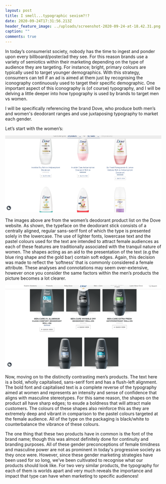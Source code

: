 ```yaml
---
layout: post
title: I smell...typographic sexism?!?
date: 2020-09-24T17:31:56.213Z
header_feature_image: ../uploads/screenshot-2020-09-24-at-18.42.31.png
caption: ""
comments: true
---
```

In today’s consumerist society, nobody has the time to ingest and ponder upon every billboard/poster/ad they see. For this reason brands use a variety of semiotics within their marketing depending on the type of audience they are targeting. For instance; bright, primary colours are typically used to target younger demographics. With this strategy, consumers can tell if an ad is aimed at them just by recognising the iconography continuously used to target their specific demographic. One important aspect of this iconography is (of course) typography, and I will be delving a little deeper into how typography is used by brands to target men vs women.

I will be specifically referencing the brand Dove, who produce both men’s and women's deodorant ranges and use juxtaposing typography to market each gender.

Let’s start with the women’s:

![Women's Dove Deodorant ](../uploads/screenshot-2020-09-22-at-18.39.37.png "Taken from Dove.com")

The images above are from the women’s deodorant product list on the Dove website. As shown, the typeface on the deodorant stick consists of a centrally aligned, regular sans-serif font of which the type is presented solely in the lowercase. The use of lighter fonts, lowercase text and the pastel colours used for the text are intended to attract female audiences as each of these features are traditionally associated with the tranquil nature of women. The shapes acting as an aid to the presentation of the text (e.g the blue ring shape and the gold bar) contain soft edges. Again, this decision was made to reflect the ‘softness’ that is commonly considered a female attribute. These analyses and connotations may seem over-extensive, however once you consider the same factors within the men’s products the picture becomes a lot clearer.

![Men's Dove Deodorant](../uploads/screenshot-2020-09-22-at-18.40.04.png "Taken from Dove.com")

Now, moving on to the distinctly contrasting men’s products. The text here is a bold, wholly capitalised, sans-serif font and has a flush-left alignment. The bold font and capitalised text is a complete reverse of the typography aimed at women and represents an intensity and sense of confidence that aligns with masculine stereotypes. For this same reason, the shapes on the product all have sharp edges; to exude a boldness that will attract male customers. The colours of these shapes also reinforce this as they are extremely deep and vibrant in comparison to the pastel colours targeted at the female audience. All of the type on the packaging is black/white to counterbalance the vibrance of these colours.

The one thing that these two products have in common is the font of the brand name; though this was almost definitely done for continuity and branding purposes. All of these gender preconceptions of female timidness and masculine power are not as prominent in today's progressive society as they once were. However, since these gender marketing strategies have been used for so long, we’ve been cultivated to recognise what our products should look like. For two very similar products, the typography for each of them is worlds apart and very much reveals the importance and impact that type can have when marketing to specific audiences!